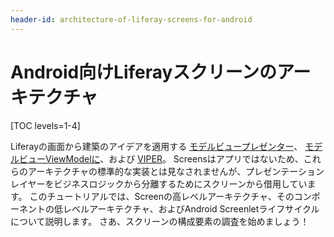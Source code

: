 ```yaml
---
header-id: architecture-of-liferay-screens-for-android
---
```


# Android向けLiferayスクリーンのアーキテクチャ

[TOC levels=1-4]

Liferayの画面から建築のアイデアを適用する [モデルビュープレゼンター](http://en.wikipedia.org/wiki/Model-view-presenter)、 [モデルビューViewModelに](http://en.wikipedia.org/wiki/Model_View_ViewModel)、および [VIPER](http://www.objc.io/issue-13/viper.html)。 Screensはアプリではないため、これらのアーキテクチャの標準的な実装とは見なされませんが、プレゼンテーションレイヤーをビジネスロジックから分離するためにスクリーンから借用しています。 このチュートリアルでは、Screenの高レベルアーキテクチャ、そのコンポーネントの低レベルアーキテクチャ、およびAndroid Screenletライフサイクルについて説明します。 さあ、スクリーンの構成要素の調査を始めましょう！
